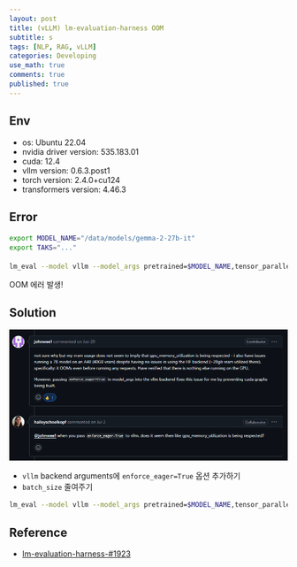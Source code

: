 ```yaml
---
layout: post
title: (vLLM) lm-evaluation-harness OOM
subtitle: s
tags: [NLP, RAG, vLLM]
categories: Developing
use_math: true
comments: true
published: true
---
```


## Env

- os: Ubuntu 22.04
- nvidia driver version: 535.183.01
- cuda: 12.4
- vllm version: 0.6.3.post1
- torch version: 2.4.0+cu124
- transformers version: 4.46.3

## Error

```bash
export MODEL_NAME="/data/models/gemma-2-27b-it"
export TAKS="..."

lm_eval --model vllm --model_args pretrained=$MODEL_NAME,tensor_parallel_size=2,gpu_memory_utilization=0.7,dtype=bfloat16 --output_path "results/gemma2-27b-it" --batch_size 2 --tasks $TASK
```

OOM 에러 발생!

## Solution

![img](/img/lm-eval-oom.png)

- `vllm` backend arguments에 `enforce_eager=True` 옵션 추가하기
- `batch_size` 줄여주기

```bash
lm_eval --model vllm --model_args pretrained=$MODEL_NAME,tensor_parallel_size=2,gpu_memory_utilization=0.7,dtype=bfloat16,enforce_eager=True --output_path "results/gemma2-27b-it" --batch_size 2 --tasks $TASK
```


## Reference

- [lm-evaluation-harness-#1923](https://github.com/EleutherAI/lm-evaluation-harness/issues/1923)